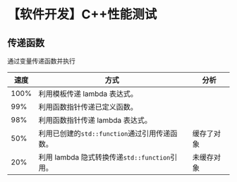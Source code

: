 # 【软件开发】C++性能测试

## 传递函数

通过变量传递函数并执行

| 速度 | 方式                                          | 分析       |
| ---- | --------------------------------------------- | ---------- |
| 100% | 利用模板传递 lambda 表达式。                  |
| 99%  | 利用函数指针传递已定义函数。                  |
| 98%  | 利用函数指针传递 lambda 表达式。              |
| 50%  | 利用已创建的`std::function`通过引用传递函数。 | 缓存了对象 |
| 20%  | 利用 lambda 隐式转换传递`std::function`引用。 | 未缓存对象 |
